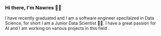 ### Hi there, I'm Nawres 🙋‍♀️

I have recently graduated and I am a software engineer specilaized in Data Science, for short I am a Junior Data Scientist 👩‍💻. I have a great passion for AI and I am working on various projects in this field .  
<!--
**nawresmhedhbi/nawresmhedhbi** is a ✨ _special_ ✨ repository because its `README.md` (this file) appears on your GitHub profile.

Here are some ideas to get you started:

- 🔭 I’m currently working on ...
- 🌱 I’m currently learning ...
- 👯 I’m looking to collaborate on ...
- 🤔 I’m looking for help with ...
- 💬 Ask me about ...
- 📫 How to reach me: ...
- 😄 Pronouns: ...
- ⚡ Fun fact: ...
-->
